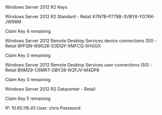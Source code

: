 Windows Server 2012 R2
Keys

Windows Server 2012 R2 Standard - Retail
K7N7B-P778B-3VBY6-YG7KK-JW98M

Claim Key 4 remaining

Windows Server 2012 Remote Desktop Services device connections (50) - Retail
8PFQN-W9G26-D3DQY-XMFCQ-XHGGX

Claim Key 3 remaining

Windows Server 2012 Remote Desktop Services user connections (50) - Retail
BNM29-C6MRT-GBY28-W2FJV-M4DP8

Claim Key 3 remaining

Windows Server 2012 R2 Datacenter - Retail

Claim Key 5 remaining

IP: 10.65.116.45
User: chris 
Password: 
